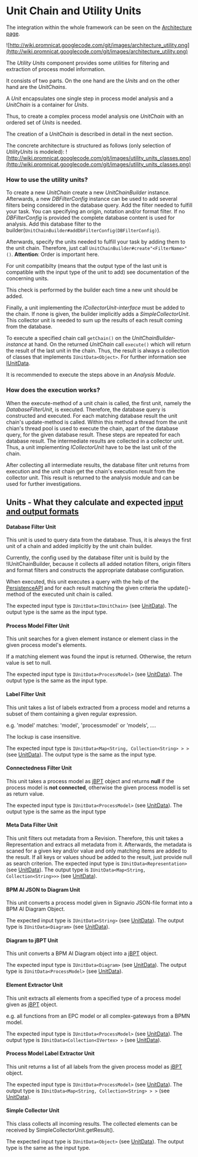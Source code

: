# Unit Chain and Utility Units #

The integration within the whole framework can be seen on the [Architecture page](architecture_overview.md).

![http://wiki.promnicat.googlecode.com/git/images/architecture_utility.png](http://wiki.promnicat.googlecode.com/git/images/architecture_utility.png)

The _Utility Units_ component provides some utilities for filtering and extraction of process model information.

It consists of two parts. On the one hand are the _Units_ and on the other hand are the _UnitChains_.

A _Unit_ encapsulates one single step in process model analysis and a _UnitChain_ is a container for _Units_.

Thus, to create a complex process model analysis one _UnitChain_ with an ordered set of _Units_ is needed.

The creation of a _UnitChain_ is described in detail in the next section.


The concrete architecture is structured as follows (only selection of _UtilityUnits_ is modeled):
![http://wiki.promnicat.googlecode.com/git/images/utility_units_classes.png](http://wiki.promnicat.googlecode.com/git/images/utility_units_classes.png)

### How to use the utility units? ###
To create a new _UnitChain_ create a new _UnitChainBuilder_ instance. Afterwards, a new _DBFilterConfig_ instance can be used to add several filters being considered in the database query. Add the filter needed to fulfill your task. You can specifying an origin, notation and/or format filter. If no _DBFilterConfig_ is provided the complete database content is used for analysis. Add this database filter to the builder(`UnitChainBuilder#addDbFilterConfig(DBFilterConfig)`).

Afterwards, specify the units needed to fulfill your task by adding them to the unit chain. Therefore, just call `UnitChainBuilder#create"<FilterName>"()`. **Attention**: Order is important here.

For unit compatibilty (means that the output type of the last unit is compatible with the input type of the unit to add) see documentation of the concerning units.

This check is performed by the builder each time a new unit should be added.

Finally, a unit implementing the _ICollectorUnit-interface_ must be added to the chain. If none is given, the builder implicitly adds a _SimpleCollectorUnit_. This collector unit is needed to sum up the results of each result coming from the database.

To execute a specified chain call `getChain()` on the _UnitChainBuilder-instance_ at hand. On the returned _UnitChain_ call `execute()` which will return the result of the last unit in the chain. Thus, the result is always a collection of classes that implements `IUnitData<Object>`. For further information see [IUnitData](unit_data.md).

It is recommended to execute the steps above in an _Analysis Module_.

### How does the execution works? ###
When the execute-method of a unit chain is called, the first unit, namely the _DatabaseFilterUnit_, is executed. Therefore, the database query is constructed and executed. For each matching database result the unit chain's update-method is called. Within this method a thread from the unit chian's thread pool is used to execute the chain, apart of the database query, for the given database result. These steps are repeated for each database result. The intermediate results are collected in a collector unit. Thus, a unit implementing _ICollectorUnit_ have to be the last unit of the chain.

After collecting all intermediate results, the database filter unit returns from execution and the unit chain get the chain's execution result from the collector unit. This result is returned to the analysis module and can be used for further investigations.

## Units - What they calculate and expected [input and output formats](unit_data.md) ##

#### Database Filter Unit ####
This unit is used to query data from the database. Thus, it is always the first unit of a chain and added implicitly by the unit chain builder.

Currently, the config used by the database filter unit is build by the !IUnitChainBuilder, because it collects all added notation filters, origin filters and format filters and constructs the appropriate database configuration.

When executed, this unit executes a query with the help of the [PersistenceAPI](persistence_api.md) and for each result matching the given criteria the update()-method of the executed unit chain is called.

The expected input type is `IUnitData<IUnitChain>` (see [UnitData](unit_data.md)). The output type is the same as the input type.

#### Process Model Filter Unit ####
This unit searches for a given element instance or element class in the given process model's elements.

If a matching element was found the input is returned. Otherwise, the return value is set to null.

The expected input type is `IUnitData<ProcessModel>` (see [UnitData](unit_data.md)). The output type is the same as the input type.

#### Label Filter Unit ####
This unit takes a list of labels extracted from a process model and returns a subset of them containing a given regular expression.

e.g. 'model' matches: 'model', 'processmodel' or 'models', ....

The lockup is case insensitive.

The expected input type is `IUnitData<Map<String, Collection<String> > >` (see [UnitData](unit_data.md)). The output type is the same as the input type.

#### Connectedness Filter Unit ####
This unit takes a process model as [jBPT](http://code.google.com/p/jbpt/) object and returns **null** if the process model is **not connected**, otherwise the given process modell is set as return value.

The expected input type is `IUnitData<ProcessModel>` (see [UnitData](unit_data.md)). The output type is the same as the input type

#### Meta Data Filter Unit ####
This unit filters out metadata from a Revision. Therefore, this unit takes a Representation and extracs all metadata from it. Afterwards, the metadata is scaned for a given key and/or value and only matching items are added to the result. If all keys or values shoud be added to the result, just provide null as search criterion.
The expected input type is `IUnitData<Representation>` (see [UnitData](unit_data.md)). The output type is `IUnitData<Map<String, Collection<String>>>` (see [UnitData](unit_data.md)).

#### BPM AI JSON to Diagram Unit ####
This unit converts a process model given in Signavio JSON-file format into a BPM AI Diagram Object.

The expected input type is `IUnitData<String>` (see [UnitData](unit_data.md)). The output type is `IUnitData<Diagram>` (see [UnitData](unit_data.md)).

#### Diagram to jBPT Unit ####
This unit converts a BPM AI Diagram object into a [jBPT](http://code.google.com/p/jbpt/) object.

The expected input type is `IUnitData<Diagram>` (see [UnitData](unit_data.md)). The output type is `IUnitData<ProcessModel>` (see [UnitData](unit_data.md)).

#### Element Extractor Unit ####
This unit extracts all elements from a specified type of a process model given as [jBPT](http://code.google.com/p/jbpt/) object.

e.g. all functions from an EPC model or all complex-gateways from a BPMN model.

The expected input type is `IUnitData<ProcessModel>` (see [UnitData](unit_data.md)). The output type is `IUnitData<Collection<IVertex> >` (see [UnitData](unit_data.md)).

#### Process Model Label Extractor Unit ####
This unit returns a list of all labels from the given process model as [jBPT](http://code.google.com/p/jbpt/) object.

The expected input type is `IUnitData<ProcessModel>` (see [UnitData](unit_data.md)). The output type is `IUnitData<Map<String, Collection<String> > >` (see [UnitData](unit_data.md)).

#### Simple Collector Unit ####
This class collects all incoming results. The collected elements can be received by SimpleCollectorUnit.getResult().

The expected input type is `IUnitData<Object>` (see [UnitData](unit_data.md)). The output type is the same as the input type.